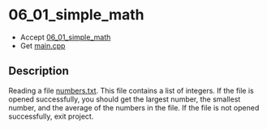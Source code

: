 # 06_01_simple_math

- Accept [06_01_simple_math](https://classroom.github.com/a/rusSXtyV)
- Get [main.cpp](main.cpp)

## Description

Reading a file [numbers.txt](numbers.txt). This file contains a list of integers. If the file is opened successfully, you should get the largest number, the smallest number, and the average of the numbers in the file. If the file is not opened successfully, exit project.
